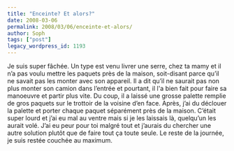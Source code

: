 ```yaml
---
title: "Enceinte? Et alors?"
date: 2008-03-06
permalink: 2008/03/06/enceinte-et-alors/
author: Soph
tags: ["post"]
legacy_wordpress_id: 1193
---
```


Je suis super fâchée. Un type est venu livrer une serre, chez ta mamy et il n’a pas voulu mettre les paquets près de la maison, soit-disant parce qu’il ne savait pas les monter avec son appareil. Il a dit qu’il ne saurait pas non plus monter son camion dans l’entrée et pourtant, il l'a bien fait pour faire sa manoeuvre et partir plus vite. Du coup, il a laissé une grosse palette remplie de gros paquets sur le trottoir de la voisine d’en face. Après, j’ai du déclouer la palette et porter chaque paquet séparément près de la maison. C’était super lourd et j’ai eu mal au ventre mais si je les laissais là, quelqu’un les aurait volé. J’ai eu peur pour toi malgré tout et j’aurais du chercher une autre solution plutôt que de faire tout ça toute seule. Le reste de la journée, je suis restée couchée au maximum.

<!-- excerpt -->
